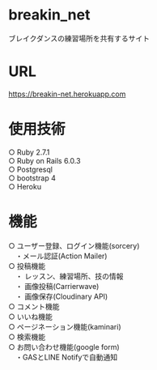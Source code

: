 # breakin_net  
ブレイクダンスの練習場所を共有するサイト  

# URL
https://breakin-net.herokuapp.com  

# 使用技術  
○ Ruby 2.7.1  
○ Ruby on Rails 6.0.3  
○ Postgresql    
○ bootstrap 4  
○ Heroku  

# 機能
○ ユーザー登録、ログイン機能(sorcery)  
　・メール認証(Action Mailer)  
○ 投稿機能  
　・ レッスン、練習場所、技の情報  
　・ 画像投稿(Carrierwave)  
　・ 画像保存(Cloudinary API)  
○ コメント機能  
○ いいね機能  
○ ページネーション機能(kaminari)  
○ 検索機能  
○ お問い合わせ機能(google form)  
　・GASとLINE Notifyで自動通知
